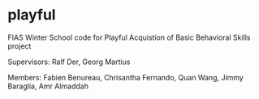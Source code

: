 playful
=======

FIAS Winter School code for Playful Acquistion of Basic Behavioral Skills project

Supervisors:
Ralf Der, Georg Martius

Members:
Fabien Benureau, Chrisantha Fernando, Quan Wang, Jimmy Baraglia, Amr Almaddah
